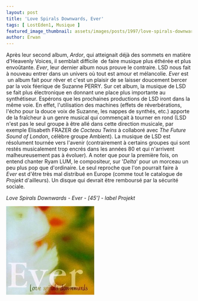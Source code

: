 ```yaml
---
layout: post
title: 'Love Spirals Downwards, Ever'
tags: [ LostEden1, Musique ]
featured_image_thumbnail: assets/images/posts/1997/love-spirals-downwards-ever.jpg
author: Erwan
---
```


Après leur second album, *Ardor*, qui atteignait déjà des sommets en matière d'Heavenly Voices, il semblait difficile  de faire musique plus éthérée et plus envoûtante. *Ever*, leur dernier album nous prouve le contraire. LSD nous fait à nouveau entrer dans un univers où tout est amour et mélancolie. *Ever* est  un album fait pour rêver et c'est un plaisir de se laisser doucement bercer par la voix féerique de Suzanne PERRY. Sur cet album, la musique de LSD se fait plus électronique en donnant une place plus importante au synthétiseur. Espérons que les prochaines productions de LSD iront dans la même voie. En effet, l'utilisation des machines (effets de réverbérations, l'écho pour la douce voix de Suzanne, les nappes de synthés, etc.) apporte de la fraîcheur à un genre musical qui commençait à tourner en rond (LSD n'est pas le seul groupe à être allé dans cette direction musicale, par exemple Elisabeth FRAZER de *Cocteau Twins* à collaboré avec *The Future Sound of London*, célèbre groupe Ambient). La musique de LSD est résolument tournée vers l'avenir (contrairement à certains groupes qui sont restés musicalement trop encrés dans les années 80 et qui n'arrivent malheureusement pas à évoluer). A noter que pour la première fois, on entend chanter Ryam LUM, le compositeur, sur '*Delta*' pour un morceau un peu plus pop que d'ordinaire. Le seul reproche que l'on pourrait faire à *Ever* est d'être très mal distribué en Europe (comme tout le catalogue de *Projekt* d'ailleurs). Un disque qui devrait être remboursé par la sécurité sociale.

*Love Spirals Downwards - Ever - [45'] - label Projekt*

![Love Spirals Downwards, Ever](assets/images/posts/1997/love-spirals-downwards-ever.jpg) 